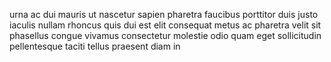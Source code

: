 urna ac dui mauris ut nascetur sapien pharetra faucibus porttitor duis justo
iaculis nullam rhoncus quis dui est elit consequat metus ac pharetra velit sit
phasellus congue vivamus consectetur molestie odio quam eget sollicitudin
pellentesque taciti tellus praesent diam in